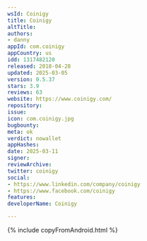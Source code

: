 ```yaml
---
wsId: Coinigy
title: Coinigy
altTitle: 
authors:
- danny
appId: com.coinigy
appCountry: us
idd: 1317482120
released: 2018-04-28
updated: 2025-03-05
version: 0.5.37
stars: 3.9
reviews: 63
website: https://www.coinigy.com/
repository: 
issue: 
icon: com.coinigy.jpg
bugbounty: 
meta: ok
verdict: nowallet
appHashes: 
date: 2025-03-11
signer: 
reviewArchive: 
twitter: coinigy
social:
- https://www.linkedin.com/company/coinigy
- https://www.facebook.com/coinigy
features: 
developerName: Coinigy

---
```


{% include copyFromAndroid.html %}
